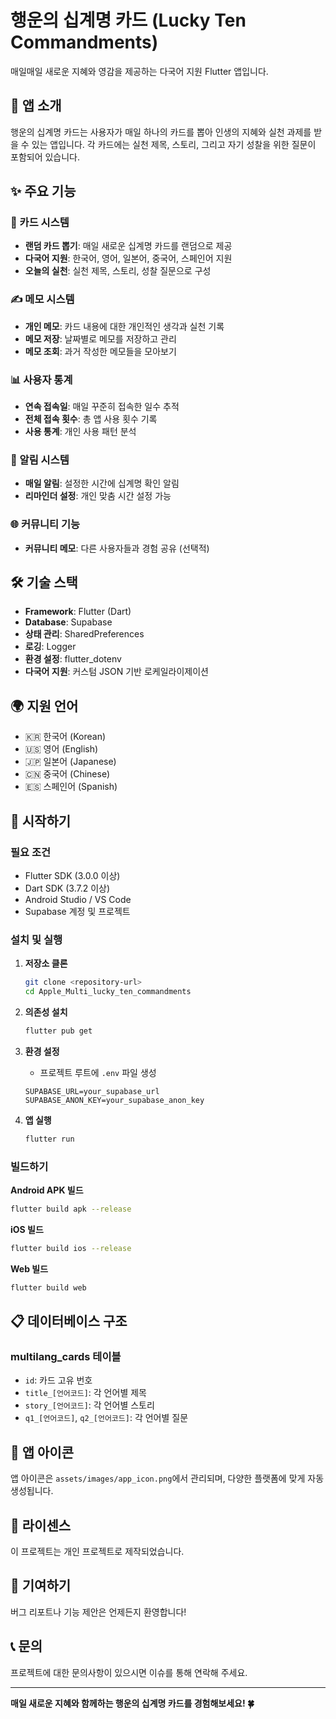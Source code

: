 # 행운의 십계명 카드 (Lucky Ten Commandments)

매일매일 새로운 지혜와 영감을 제공하는 다국어 지원 Flutter 앱입니다.

## 📱 앱 소개

행운의 십계명 카드는 사용자가 매일 하나의 카드를 뽑아 인생의 지혜와 실천 과제를 받을 수 있는 앱입니다. 각 카드에는 실천 제목, 스토리, 그리고 자기 성찰을 위한 질문이 포함되어 있습니다.

## ✨ 주요 기능

### 🎯 카드 시스템
- **랜덤 카드 뽑기**: 매일 새로운 십계명 카드를 랜덤으로 제공
- **다국어 지원**: 한국어, 영어, 일본어, 중국어, 스페인어 지원
- **오늘의 실천**: 실천 제목, 스토리, 성찰 질문으로 구성

### ✍️ 메모 시스템
- **개인 메모**: 카드 내용에 대한 개인적인 생각과 실천 기록
- **메모 저장**: 날짜별로 메모를 저장하고 관리
- **메모 조회**: 과거 작성한 메모들을 모아보기

### 📊 사용자 통계
- **연속 접속일**: 매일 꾸준히 접속한 일수 추적
- **전체 접속 횟수**: 총 앱 사용 횟수 기록
- **사용 통계**: 개인 사용 패턴 분석

### 🔔 알림 시스템
- **매일 알림**: 설정한 시간에 십계명 확인 알림
- **리마인더 설정**: 개인 맞춤 시간 설정 가능

### 🌐 커뮤니티 기능
- **커뮤니티 메모**: 다른 사용자들과 경험 공유 (선택적)

## 🛠️ 기술 스택

- **Framework**: Flutter (Dart)
- **Database**: Supabase
- **상태 관리**: SharedPreferences
- **로깅**: Logger
- **환경 설정**: flutter_dotenv
- **다국어 지원**: 커스텀 JSON 기반 로케일라이제이션

## 🌍 지원 언어

- 🇰🇷 한국어 (Korean)
- 🇺🇸 영어 (English)
- 🇯🇵 일본어 (Japanese)
- 🇨🇳 중국어 (Chinese)
- 🇪🇸 스페인어 (Spanish)

## 🚀 시작하기

### 필요 조건

- Flutter SDK (3.0.0 이상)
- Dart SDK (3.7.2 이상)
- Android Studio / VS Code
- Supabase 계정 및 프로젝트

### 설치 및 실행

1. **저장소 클론**
   ```bash
   git clone <repository-url>
   cd Apple_Multi_lucky_ten_commandments
   ```

2. **의존성 설치**
   ```bash
   flutter pub get
   ```

3. **환경 설정**
   - 프로젝트 루트에 `.env` 파일 생성
   ```env
   SUPABASE_URL=your_supabase_url
   SUPABASE_ANON_KEY=your_supabase_anon_key
   ```

4. **앱 실행**
   ```bash
   flutter run
   ```

### 빌드하기

**Android APK 빌드**
```bash
flutter build apk --release
```

**iOS 빌드**
```bash
flutter build ios --release
```

**Web 빌드**
```bash
flutter build web
```

## 📋 데이터베이스 구조

### multilang_cards 테이블
- `id`: 카드 고유 번호
- `title_[언어코드]`: 각 언어별 제목
- `story_[언어코드]`: 각 언어별 스토리
- `q1_[언어코드]`, `q2_[언어코드]`: 각 언어별 질문

## 🎨 앱 아이콘

앱 아이콘은 `assets/images/app_icon.png`에서 관리되며, 다양한 플랫폼에 맞게 자동 생성됩니다.

## 📄 라이센스

이 프로젝트는 개인 프로젝트로 제작되었습니다.

## 🤝 기여하기

버그 리포트나 기능 제안은 언제든지 환영합니다!

## 📞 문의

프로젝트에 대한 문의사항이 있으시면 이슈를 통해 연락해 주세요.

---

**매일 새로운 지혜와 함께하는 행운의 십계명 카드를 경험해보세요! 🍀**